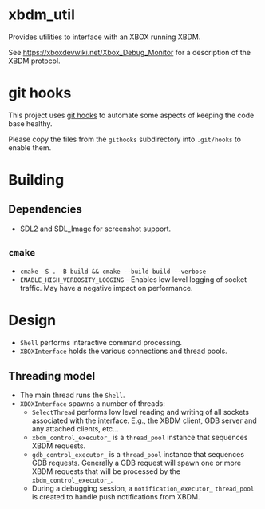 # xbdm_util

Provides utilities to interface with an XBOX running XBDM.

See https://xboxdevwiki.net/Xbox_Debug_Monitor for a description of the XBDM protocol.


# git hooks

This project uses [git hooks](https://git-scm.com/book/en/v2/Customizing-Git-Git-Hooks)
to automate some aspects of keeping the code base healthy.

Please copy the files from the `githooks` subdirectory into `.git/hooks` to
enable them.

# Building

## Dependencies

* SDL2 and SDL_Image for screenshot support.

## `cmake`

* `cmake -S . -B build && cmake --build build --verbose`
* `ENABLE_HIGH_VERBOSITY_LOGGING` - Enables low level logging of socket traffic. May have a negative impact on performance.

# Design

* `Shell` performs interactive command processing. 
* `XBOXInterface` holds the various connections and thread pools.

## Threading model

* The main thread runs the `Shell`.
* `XBOXInterface` spawns a number of threads:
    * `SelectThread` performs low level reading and writing of all sockets associated with the interface. E.g., the
      XBDM client, GDB server and any attached clients, etc...
    * `xbdm_control_executor_` is a `thread_pool` instance that sequences XBDM requests.
    * `gdb_control_executor_` is a `thread_pool` instance that sequences GDB requests. Generally a GDB request will 
      spawn one or more XBDM requests that will be processed by the `xbdm_control_executor_`.
    * During a debugging session, a `notification_executor_` `thread_pool` is created to handle push notifications from XBDM.
